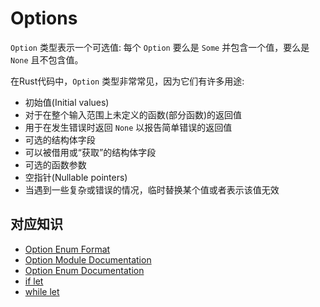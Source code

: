 # Options

`Option` 类型表示一个可选值: 每个 `Option` 要么是 `Some` 并包含一个值，要么是 `None` 且不包含值。

在Rust代码中，`Option` 类型非常常见，因为它们有许多用途:
- 初始值(Initial values)
- 对于在整个输入范围上未定义的函数(部分函数)的返回值
- 用于在发生错误时返回 `None` 以报告简单错误的返回值
- 可选的结构体字段
- 可以被借用或“获取”的结构体字段
- 可选的函数参数
- 空指针(Nullable pointers)
- 当遇到一些复杂或错误的情况，临时替换某个值或者表示该值无效

## 对应知识

- [Option Enum Format](https://doc.rust-lang.org/book/ch10-01-syntax.html#in-enum-definitions)
- [Option Module Documentation](https://doc.rust-lang.org/std/option/)
- [Option Enum Documentation](https://doc.rust-lang.org/std/option/enum.Option.html)
- [if let](https://doc.rust-lang.org/rust-by-example/flow_control/if_let.html)
- [while let](https://doc.rust-lang.org/rust-by-example/flow_control/while_let.html)

